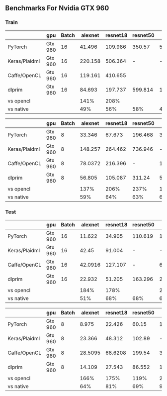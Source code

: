 ## Benchmarks For Nvidia GTX 960

### Train

||           gpu|  Batch|alexnet|resnet18|resnet50|  vgg16|mobilenet\_v2|Average|
|--------------|-------|-------|--------|--------|-------|------------|-------|----|
|       PyTorch|Gtx 960|     16|  41.496| 109.986| 350.57|     510.312| 154.39|    |
|Keras/Plaidml |Gtx 960|     16| 220.158| 506.364|      -|           -|570.401|    |
|  Caffe/OpenCL|Gtx 960|     16| 119.161| 410.655|       |            |1007.95|    |
|        dlprim|Gtx 960|     16|  84.693| 197.737|599.814|    1074.196|344.073|    |
|     vs opencl|       |       |    141%|    208%|       |            |   166%|171%|
|     vs native|       |       |     49%|     56%|    58%|         48%|    45%| 51%|

||           gpu|  Batch|alexnet|resnet18|resnet50|  vgg16|mobilenet\_v2|Average|
|--------------|-------|-------|--------|--------|-------|------------|-------|----|
|       PyTorch|Gtx 960|      8|  33.346|  67.673|196.468|     347.423| 82.467|    |
|Keras/Plaidml |Gtx 960|      8| 148.257| 264.462|736.946|           -|296.477|    |
|  Caffe/OpenCL|Gtx 960|      8| 78.0372| 216.396|      -|     1030.12|532.378|    |
|        dlprim|Gtx 960|      8|  56.805| 105.087| 311.24|     571.368| 171.29|    |
|     vs opencl|       |       |    137%|    206%|   237%|        180%|   173%|187%|
|     vs native|       |       |     59%|     64%|    63%|         61%|    48%| 59%|


### Test

||           gpu|  Batch|alexnet|resnet18|resnet50|  vgg16|mobilenet\_v2|Average|
|--------------|-------|-------|--------|--------|-------|------------|-------|-------|
|       PyTorch|Gtx 960|     16|  11.622|  34.905|110.619|     165.524| 42.399|       |
|Keras/Plaidml |Gtx 960|     16|   42.45|  91.004|      -|           -| 44.615|       |
|  Caffe/OpenCL|Gtx 960|     16| 42.0916| 127.107|      -|     630.991|222.616|       |
|        dlprim|Gtx 960|     16|  22.932|  51.205|163.296|     247.068| 84.704|       |
|     vs opencl|       |       |    184%|    178%|       |        255%|    53%|167.33%|
|     vs native|       |       |     51%|     68%|    68%|         67%|    50%| 60.73%|

||           gpu|  Batch|alexnet|resnet18|resnet50| vgg16|mobilenet\_v2|Average|
|--------------|-------|-------|--------|--------|------|------------|-------|-------|
|       PyTorch|Gtx 960|      8|   8.975|  22.426| 60.15|     122.928| 22.007|       |
|Keras/Plaidml |Gtx 960|      8|  23.366|  48.312|102.89|           -| 25.916|       |
|  Caffe/OpenCL|Gtx 960|      8| 28.5095| 68.6208|199.54|     331.147|119.853|       |
|        dlprim|Gtx 960|      8|  14.109|  27.543|86.552|     128.643| 43.979|       |
|     vs opencl|       |       |    166%|    175%|  119%|        257%|    59%|155.25%|
|     vs native|       |       |     64%|     81%|   69%|         96%|    50%| 72.03%|
